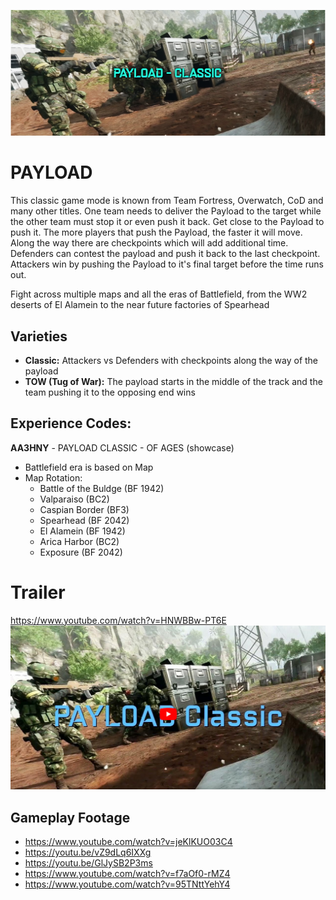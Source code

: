![PAYLOAD-BANNER](/resources/payload_cover.png "PAYLOAD-BANNER")

# PAYLOAD #
This classic game mode is known from Team Fortress, Overwatch, CoD and many other titles. 
One team needs to deliver the Payload to the target while the other team must stop it or even push it back. 
Get close to the Payload to push it. The more players that push the Payload, the faster it will move. 
Along the way there are checkpoints which will add additional time. Defenders can contest the payload and push it back to the last checkpoint. 
Attackers win by pushing the Payload to it's final target before the time runs out.

Fight across multiple maps and all the eras of Battlefield, from the WW2 deserts of El Alamein to the near future factories of Spearhead

## Varieties ##
- **Classic:** Attackers vs Defenders with checkpoints along the way of the payload
- **TOW (Tug of War):** The payload starts in the middle of the track and the team pushing it to the opposing end wins

## Experience Codes: ##
**AA3HNY** - PAYLOAD CLASSIC - OF AGES (showcase)
   
   - Battlefield era is based on Map
   - Map Rotation:
      - Battle of the Buldge (BF 1942)
      - Valparaiso (BC2)
      - Caspian Border (BF3)
      - Spearhead (BF 2042)
      - El Alamein (BF 1942)
      - Arica Harbor (BC2)
      - Exposure (BF 2042)

# Trailer #
https://www.youtube.com/watch?v=HNWBBw-PT6E
[![PAYLOAD CLASSIC TRAILER](/resources/trailer.png "PAYLOAD CLASSIC TRAILER")](https://www.youtube.com/watch?v=HNWBBw-PT6E)

## Gameplay Footage ##

- https://www.youtube.com/watch?v=jeKlKUO03C4
- https://youtu.be/vZ9dLq6IXXg
- https://youtu.be/GlJySB2P3ms
- https://www.youtube.com/watch?v=f7aOf0-rMZ4
- https://www.youtube.com/watch?v=95TNttYehY4
